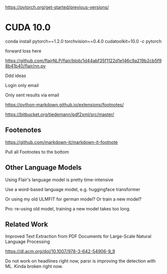 https://pytorch.org/get-started/previous-versions/


# CUDA 10.0
conda install pytorch==1.2.0 torchvision==0.4.0 cudatoolkit=10.0 -c pytorch



forward loss here

https://github.com/flairNLP/flair/blob/1d44abf35f1122d1e146c9a219b2cb5f98b41b40/flair/nn.py


Ddd ideas

Login only email

Only sent results via email


https://python-markdown.github.io/extensions/footnotes/





https://bitbucket.org/tiedemann/pdf2xml/src/master/



## Footenotes

https://github.com/markdown-it/markdown-it-footnote

Pull all Footnotes to the bottom

## Other Language Models

Using Flair's language model is pretty time-intensive 


Use a word-based language model, e.g. huggingface transformer


Or using my old ULMFIT for german model? Or train a new model?

Pro: re-using old model, training a new model takes too long.


## Related Work

Improved Text Extraction from PDF Documents for Large-Scale Natural Language Processing

https://dl.acm.org/doi/10.1007/978-3-642-54906-9_9





Do not work on headlines right now, parsr is improving the detection with ML. Kinda broken right now.